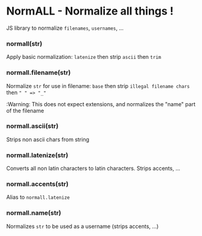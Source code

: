 NormALL - Normalize all things !
=======

JS library to normalize `filenames`, `usernames`, ...


### normall(str)

Apply basic normalization: `latenize` then strip `ascii` then `trim`


### normall.filename(str)

Normalize `str` for use in filename: `base` then strip `illegal filename chars` then `" " => "_"`

:Warning: This does not expect extensions, and normalizes the "name" part of the filename


### normall.ascii(str)

Strips non ascii chars from string


### normall.latenize(str)

Converts all non latin characters to latin characters. Strips accents, ...


### normall.accents(str)

Alias to `normall.latenize`


### normall.name(str)

Normalizes `str` to be used as a username (strips accents, ...)
